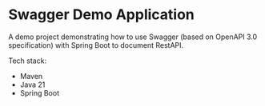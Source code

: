 # Swagger Demo Application 
A demo project demonstrating how to use Swagger (based on OpenAPI 3.0 specification) with Spring Boot to document RestAPI.

Tech stack:
- Maven
- Java 21
- Spring Boot